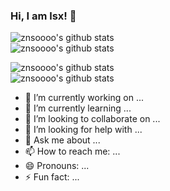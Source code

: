 ### Hi, I am lsx! 👋

![znsoooo's github stats](https://github-readme-stats.vercel.app/api?username=znsoooo)  
![znsoooo's github stats](https://github-readme-stats.vercel.app/api/top-langs/?username=znsoooo&layout=compact)  

![znsoooo's github stats](https://github-readme-stats.vercel.app/api/pin/?username=znsoooo&repo=toolkits)  
![znsoooo's github stats](https://github-readme-stats.vercel.app/api/pin/?username=znsoooo&repo=IDLE-Advance)  


- 🔭 I’m currently working on ...
- 🌱 I’m currently learning ...
- 👯 I’m looking to collaborate on ...
- 🤔 I’m looking for help with ...
- 💬 Ask me about ...
- 📫 How to reach me: ...
- 😄 Pronouns: ...
- ⚡ Fun fact: ...


<!--&layout=compact-->
